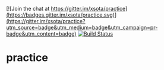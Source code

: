 [![Join the chat at https://gitter.im/xsota/practice](https://badges.gitter.im/xsota/practice.svg)](https://gitter.im/xsota/practice?utm_source=badge&utm_medium=badge&utm_campaign=pr-badge&utm_content=badge) 
[![Build Status](http://mcpe.xsota.com/view/All/job/practice/4/badge/icon)](http://mcpe.xsota.com/view/All/job/practice/4/)

# practice


